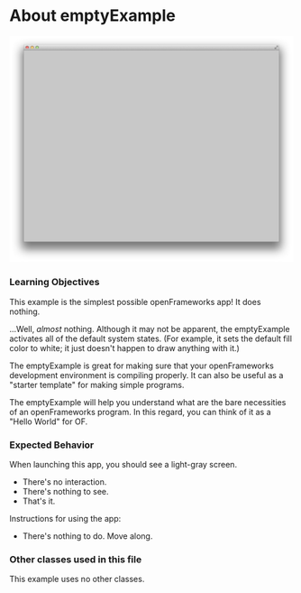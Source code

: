 # About emptyExample

![Screenshot of emptyExample](emptyExample.png)

### Learning Objectives

This example is the simplest possible openFrameworks app! It does nothing. 

...Well, *almost* nothing. Although it may not be apparent, the emptyExample activates all of the default system states. (For example, it sets the default fill color to white; it just doesn't happen to draw anything with it.)

The emptyExample is great for making sure that your openFrameworks development environment is compiling properly. It can also be useful as a "starter template" for making simple programs. 

The emptyExample will help you understand what are the bare necessities of an openFrameworks program. In this regard, you can think of it as a "Hello World" for OF. 


### Expected Behavior

When launching this app, you should see a light-gray screen. 

* There's no interaction. 
* There's nothing to see. 
* That's it. 

Instructions for using the app:

* There's nothing to do. Move along.

### Other classes used in this file

This example uses no other classes.